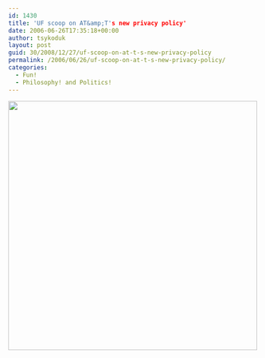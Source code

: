 ```yaml
---
id: 1430
title: 'UF scoop on AT&amp;T's new privacy policy'
date: 2006-06-26T17:35:18+00:00
author: tsykoduk
layout: post
guid: 30/2008/12/27/uf-scoop-on-at-t-s-new-privacy-policy
permalink: /2006/06/26/uf-scoop-on-at-t-s-new-privacy-policy/
categories:
  - Fun!
  - Philosophy! and Politics!
---
```

<p><a href="http://ars.userfriendly.org/cartoons/?id=20060625"><img src="http://www.userfriendly.org/cartoons/archives/06jun/uf009225.gif" width="500" /></a></p>